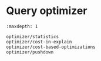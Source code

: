 # Query optimizer

```{toctree}
:maxdepth: 1

optimizer/statistics
optimizer/cost-in-explain
optimizer/cost-based-optimizations
optimizer/pushdown
```
